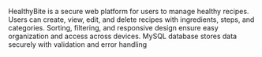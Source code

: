 HealthyBite is a secure web platform for users to manage healthy recipes. Users can create, view,
edit, and delete recipes with ingredients, steps, and categories. Sorting, filtering, and responsive
design ensure easy organization and access across devices. MySQL database stores data securely
with validation and error handling
